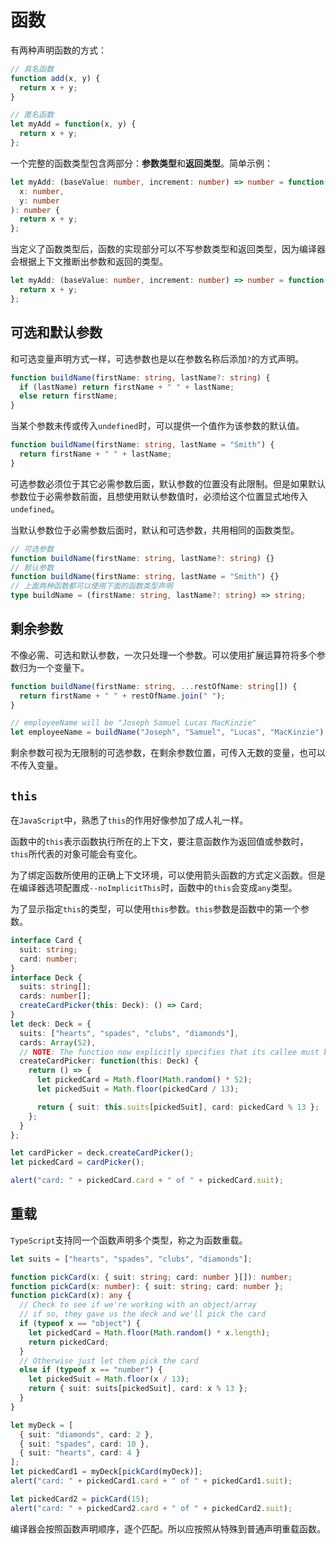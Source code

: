 # 函数

有两种声明函数的方式：

```ts
// 具名函数
function add(x, y) {
  return x + y;
}

// 匿名函数
let myAdd = function(x, y) {
  return x + y;
};
```

一个完整的函数类型包含两部分：**参数类型**和**返回类型**。简单示例：

```ts
let myAdd: (baseValue: number, increment: number) => number = function(
  x: number,
  y: number
): number {
  return x + y;
};
```

当定义了函数类型后，函数的实现部分可以不写参数类型和返回类型，因为编译器会根据上下文推断出参数和返回的类型。

```ts
let myAdd: (baseValue: number, increment: number) => number = function(x, y) {
  return x + y;
};
```

## 可选和默认参数

和可选变量声明方式一样，可选参数也是以在参数名称后添加`?`的方式声明。

```ts
function buildName(firstName: string, lastName?: string) {
  if (lastName) return firstName + " " + lastName;
  else return firstName;
}
```

当某个参数未传或传入`undefined`时，可以提供一个值作为该参数的默认值。

```ts
function buildName(firstName: string, lastName = "Smith") {
  return firstName + " " + lastName;
}
```

可选参数必须位于其它必需参数后面，默认参数的位置没有此限制。但是如果默认参数位于必需参数前面，且想使用默认参数值时，必须给这个位置显式地传入`undefined`。

当默认参数位于必需参数后面时，默认和可选参数，共用相同的函数类型。

```ts
// 可选参数
function buildName(firstName: string, lastName?: string) {}
// 默认参数
function buildName(firstName: string, lastName = "Smith") {}
// 上面两种函数都可以使用下面的函数类型声明
type buildName = (firstName: string, lastName?: string) => string;
```

## 剩余参数

不像必需、可选和默认参数，一次只处理一个参数。可以使用扩展运算符将多个参数归为一个变量下。

```ts
function buildName(firstName: string, ...restOfName: string[]) {
  return firstName + " " + restOfName.join(" ");
}

// employeeName will be "Joseph Samuel Lucas MacKinzie"
let employeeName = buildName("Joseph", "Samuel", "Lucas", "MacKinzie");
```

剩余参数可视为无限制的可选参数，在剩余参数位置，可传入无数的变量，也可以不传入变量。

## `this`

在`JavaScript`中，熟悉了`this`的作用好像参加了成人礼一样。

函数中的`this`表示函数执行所在的上下文，要注意函数作为返回值或参数时，`this`所代表的对象可能会有变化。

为了绑定函数所使用的正确上下文环境，可以使用箭头函数的方式定义函数。但是在编译器选项配置成`--noImplicitThis`时，函数中的`this`会变成`any`类型。

为了显示指定`this`的类型，可以使用`this`参数。`this`参数是函数中的第一个参数。

```ts
interface Card {
  suit: string;
  card: number;
}
interface Deck {
  suits: string[];
  cards: number[];
  createCardPicker(this: Deck): () => Card;
}
let deck: Deck = {
  suits: ["hearts", "spades", "clubs", "diamonds"],
  cards: Array(52),
  // NOTE: The function now explicitly specifies that its callee must be of type Deck
  createCardPicker: function(this: Deck) {
    return () => {
      let pickedCard = Math.floor(Math.random() * 52);
      let pickedSuit = Math.floor(pickedCard / 13);

      return { suit: this.suits[pickedSuit], card: pickedCard % 13 };
    };
  }
};

let cardPicker = deck.createCardPicker();
let pickedCard = cardPicker();

alert("card: " + pickedCard.card + " of " + pickedCard.suit);
```

## 重载

`TypeScript`支持同一个函数声明多个类型，称之为函数重载。

```ts
let suits = ["hearts", "spades", "clubs", "diamonds"];

function pickCard(x: { suit: string; card: number }[]): number;
function pickCard(x: number): { suit: string; card: number };
function pickCard(x): any {
  // Check to see if we're working with an object/array
  // if so, they gave us the deck and we'll pick the card
  if (typeof x == "object") {
    let pickedCard = Math.floor(Math.random() * x.length);
    return pickedCard;
  }
  // Otherwise just let them pick the card
  else if (typeof x == "number") {
    let pickedSuit = Math.floor(x / 13);
    return { suit: suits[pickedSuit], card: x % 13 };
  }
}

let myDeck = [
  { suit: "diamonds", card: 2 },
  { suit: "spades", card: 10 },
  { suit: "hearts", card: 4 }
];
let pickedCard1 = myDeck[pickCard(myDeck)];
alert("card: " + pickedCard1.card + " of " + pickedCard1.suit);

let pickedCard2 = pickCard(15);
alert("card: " + pickedCard2.card + " of " + pickedCard2.suit);
```  

编译器会按照函数声明顺序，逐个匹配。所以应按照从特殊到普通声明重载函数。
